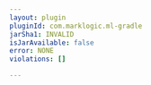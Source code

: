 ```yaml
---
layout: plugin
pluginId: com.marklogic.ml-gradle
jarSha1: INVALID
isJarAvailable: false
error: NONE
violations: []

---
```

